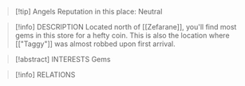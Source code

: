 > [!tip] Angels Reputation in this place: Neutral

> [!info] DESCRIPTION
> Located north of [[Zefarane]], you'll find most gems in this store for a hefty coin. This is also the location where [["Taggy"]] was almost robbed upon first arrival.

> [!abstract] INTERESTS
> Gems

> [!info] RELATIONS
